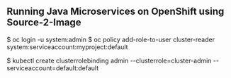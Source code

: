 ## Running Java Microservices on OpenShift using Source-2-Image  

$ oc login -u system:admin
$ oc policy add-role-to-user cluster-reader system:serviceaccount:myproject:default

$ kubectl create clusterrolebinding admin --clusterrole=cluster-admin --serviceaccount=default:default
